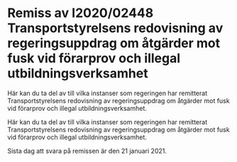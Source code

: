 # Remiss av I2020/02448 Transportstyrelsens redovisning av regeringsuppdrag om åtgärder mot fusk vid förarprov och illegal utbildningsverksamhet

Här kan du ta del av till vilka instanser som regeringen har remitterat Transportstyrelsens redovisning av regeringsuppdrag om åtgärder mot fusk vid förarprov och illegal utbildningsverksamhet.

Här kan du ta del av till vilka instanser som regeringen har remitterat Transportstyrelsens redovisning av regeringsuppdrag om åtgärder mot fusk vid förarprov och illegal utbildningsverksamhet.

Sista dag att svara på remissen är den 21 januari 2021.
